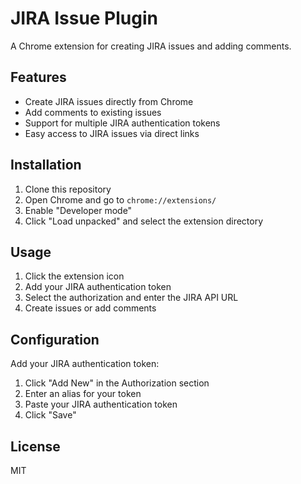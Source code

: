 # JIRA Issue Plugin

A Chrome extension for creating JIRA issues and adding comments.

## Features

- Create JIRA issues directly from Chrome
- Add comments to existing issues
- Support for multiple JIRA authentication tokens
- Easy access to JIRA issues via direct links

## Installation

1. Clone this repository
2. Open Chrome and go to `chrome://extensions/`
3. Enable "Developer mode"
4. Click "Load unpacked" and select the extension directory

## Usage

1. Click the extension icon
2. Add your JIRA authentication token
3. Select the authorization and enter the JIRA API URL
4. Create issues or add comments

## Configuration

Add your JIRA authentication token:
1. Click "Add New" in the Authorization section
2. Enter an alias for your token
3. Paste your JIRA authentication token
4. Click "Save"

## License

MIT 